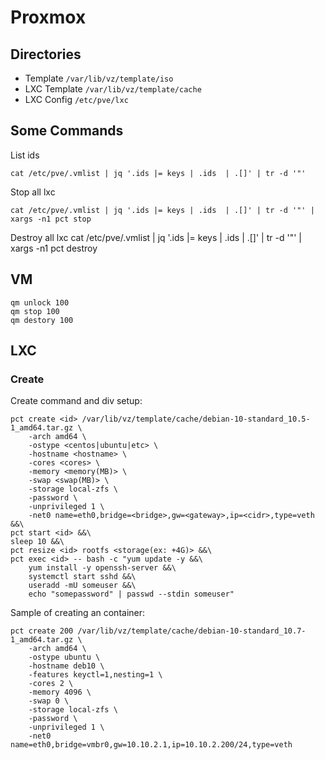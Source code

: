 # Proxmox

## Directories
* Template ```/var/lib/vz/template/iso```
* LXC Template ```/var/lib/vz/template/cache```
* LXC Config ```/etc/pve/lxc```
## Some Commands
List ids
```
cat /etc/pve/.vmlist | jq '.ids |= keys | .ids  | .[]' | tr -d '"'
```
Stop all lxc
```
cat /etc/pve/.vmlist | jq '.ids |= keys | .ids  | .[]' | tr -d '"' | xargs -n1 pct stop
```
Destroy all lxc
cat /etc/pve/.vmlist | jq '.ids |= keys | .ids  | .[]' | tr -d '"' | xargs -n1 pct destroy

## VM
```
qm unlock 100
qm stop 100
qm destory 100
```

## LXC

### Create
Create command and div setup:
```
pct create <id> /var/lib/vz/template/cache/debian-10-standard_10.5-1_amd64.tar.gz \
    -arch amd64 \
    -ostype <centos|ubuntu|etc> \
    -hostname <hostname> \
    -cores <cores> \
    -memory <memory(MB)> \
    -swap <swap(MB)> \
    -storage local-zfs \
    -password \
    -unprivileged 1 \
    -net0 name=eth0,bridge=<bridge>,gw=<gateway>,ip=<cidr>,type=veth  &&\
pct start <id> &&\
sleep 10 &&\
pct resize <id> rootfs <storage(ex: +4G)> &&\
pct exec <id> -- bash -c "yum update -y &&\
    yum install -y openssh-server &&\
    systemctl start sshd &&\
    useradd -mU someuser &&\
    echo "somepassword" | passwd --stdin someuser"
```

Sample of creating an container:
```
pct create 200 /var/lib/vz/template/cache/debian-10-standard_10.7-1_amd64.tar.gz \
    -arch amd64 \
    -ostype ubuntu \
    -hostname deb10 \
    -features keyctl=1,nesting=1 \
    -cores 2 \
    -memory 4096 \
    -swap 0 \
    -storage local-zfs \
    -password \
    -unprivileged 1 \
    -net0 name=eth0,bridge=vmbr0,gw=10.10.2.1,ip=10.10.2.200/24,type=veth
```


